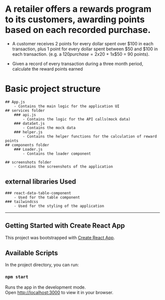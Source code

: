 # A retailer offers a rewards program to its customers, awarding points based on each recorded purchase.

- A customer receives 2 points for every dollar spent over $100 in each transaction, plus 1 point
  for every dollar spent between $50 and $100 in each transaction.
  (e.g. a $120 purchase = 2x$20 + 1x$50 = 90 points).

- Given a record of every transaction during a three month period, calculate the reward points earned

# Basic project structure

    ## App.js
        - Contains the main logic for the application UI
    ## services folder
        ### api.js
            - Contains the logic for the API calls(mock data)
        ### dataSet.js
            - Contains the mock data
        ### helper.js
            - Contains the helper functions for the calculation of reward points
    ## components folder
        ### Loader.js
            - Contains the loader component

    ## screenshots folder
        - Contains the screenshots of the application

## external libraries Used

    ### react-data-table-component
        - Used for the table component
    ### tailwindcss
        - Used for the styling of the application

---

## Getting Started with Create React App

This project was bootstrapped with [Create React App](https://github.com/facebook/create-react-app).

## Available Scripts

In the project directory, you can run:

### `npm start`

Runs the app in the development mode.\
Open [http://localhost:3000](http://localhost:3000) to view it in your browser.
